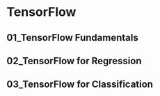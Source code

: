 # TensorFlow

## 01_TensorFlow Fundamentals
## 02_TensorFlow for Regression
## 03_TensorFlow for Classification
